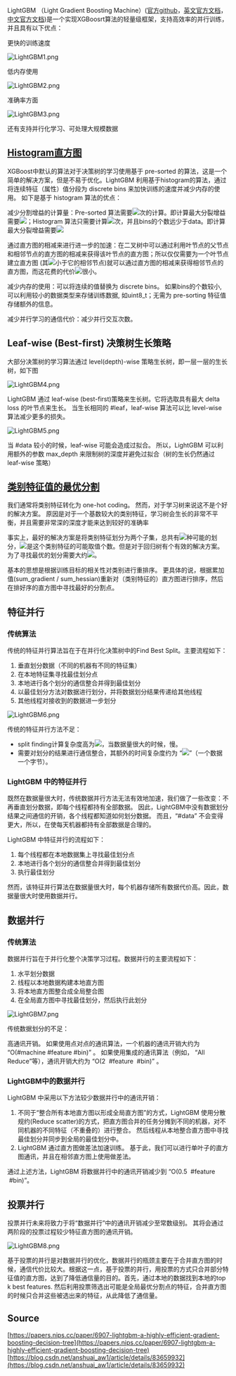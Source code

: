 LightGBM （Light Gradient Boosting Machine）([官方github](https://github.com/Microsoft/LightGBM)，[英文官方文档](https://lightgbm.readthedocs.io/en/latest/Python-Intro.html)，[中文官方文档](http://lightgbm.apachecn.org/cn/latest/Development-Guide.html))是一个实现XGBoosrt算法的轻量级框架，支持高效率的并行训练，并且具有以下优点：

更快的训练速度

![LightGBM1.png](./img/1592818348239-3917797b-eece-46c6-a715-d13924722cc9.png)

低内存使用

![LightGBM2.png](./img/1592818354927-de1c24f8-c05e-4c4c-b36f-36db514519f8.png)

准确率方面

![LightGBM3.png](./img/1592818362011-2013602c-f06c-4ed4-bf9e-cba3c17a3d82.png)

还有支持并行化学习、可处理大规模数据

<a name="396b3b97"></a>
## [Histogram直方图](https://blog.csdn.net/anshuai_aw1/article/details/83040541)

XGBoost中默认的算法对于决策树的学习使用基于 pre-sorted 的算法，这是一个简单的解决方案，但是不易于优化。LightGBM 利用基于histogram的算法，通过将连续特征（属性）值分段为 discrete bins 来加快训练的速度并减少内存的使用。 如下是基于 histogram 算法的优点：

减少分割增益的计算量：Pre-sorted 算法需要![](./img/5126d8726e61f3bf105f5c23bebd1800.svg)次的计算。即计算最大分裂增益需要![](./img/2351049ec641dd187f3efca29c2d167b.svg)；Histogram 算法只需要计算![](./img/02c9556038999fbf8a44798b5fa3f59b.svg)次，并且bins的个数远少于data。即计算最大分裂增益需要![](./img/01dff5c80146f39e74e1070413924e34.svg)

通过直方图的相减来进行进一步的加速：在二叉树中可以通过利用叶节点的父节点和相邻节点的直方图的相减来获得该叶节点的直方图；所以仅仅需要为一个叶节点建立直方图 (其![](./img/6a2114fcb58345f995e8a5e08894d225.svg)小于它的相邻节点)就可以通过直方图的相减来获得相邻节点的直方图，而这花费的代价![](./img/02c9556038999fbf8a44798b5fa3f59b.svg)很小。

减少内存的使用：可以将连续的值替换为 discrete bins。 如果bins的个数较小, 可以利用较小的数据类型来存储训练数据, 如uint8_t；无需为 pre-sorting 特征值存储额外的信息。

减少并行学习的通信代价：减少并行交互次数。

<a name="677ea2c9"></a>
## Leaf-wise (Best-first) 决策树生长策略

大部分决策树的学习算法通过 level(depth)-wise 策略生长树，即一层一层的生长树，如下图

![LightGBM4.png](./img/1592818490161-7f38c297-61c8-4a46-af08-5cd2257e41db.png)

LightGBM 通过 leaf-wise (best-first)策略来生长树。它将选取具有最大 delta loss 的叶节点来生长。 当生长相同的 #leaf，leaf-wise 算法可以比 level-wise 算法减少更多的损失。

![LightGBM5.png](./img/1592818498373-aba2071d-a374-4163-bf3a-918244730290.png)

当 #data 较小的时候，leaf-wise 可能会造成过拟合。 所以，LightGBM 可以利用额外的参数 max_depth 来限制树的深度并避免过拟合（树的生长仍然通过 leaf-wise 策略）

<a name="dc1aed46"></a>
## [类别特征值的最优分割](https://blog.csdn.net/anshuai_aw1/article/details/83275299)

我们通常将类别特征转化为 one-hot coding。 然而，对于学习树来说这不是个好的解决方案。 原因是对于一个基数较大的类别特征，学习树会生长的非常不平衡，并且需要非常深的深度才能来达到较好的准确率

事实上，最好的解决方案是将类别特征划分为两个子集，总共有![](./img/2d4d078fdd82fe224dee2fd392249f7e.svg)种可能的划分，![](./img/8ce4b16b22b58894aa86c421e8759df3.svg)是这个类别特征的可能取值个数。但是对于回归树有个有效的解决方案。为了寻找最优的划分需要大约![](./img/a15ad3d23d7338701451f76f8b282b47.svg)。

基本的思想是根据训练目标的相关性对类别进行重排序。 更具体的说，根据累加值(sum_gradient / sum_hessian)重新对（类别特征的）直方图进行排序，然后在排好序的直方图中寻找最好的分割点。

<a name="6730a70d"></a>
## 特征并行

<a name="c26b29c6"></a>
### 传统算法

传统的特征并行算法旨在于在并行化决策树中的Find Best Split。主要流程如下：

1. 垂直划分数据（不同的机器有不同的特征集）
2. 在本地特征集寻找最佳划分点
3. 本地进行各个划分的通信整合并得到最佳划分
4. 以最佳划分方法对数据进行划分，并将数据划分结果传递给其他线程
5. 其他线程对接收到的数据进一步划分

![LightGBM6.png](./img/1592818517559-ca048969-960d-4baa-9563-9cef1f91bf8f.png)

传统的特征并行方法不足：

- split finding计算复杂度高为![](./img/5126d8726e61f3bf105f5c23bebd1800.svg)，当数据量很大的时候，慢。
- 需要对划分的结果进行通信整合，其额外的时间复杂度约为 “![](./img/57a96ae72a18ce9502c87cabf5619e2c.svg)”（一个数据一个字节）。

<a name="00ae8ad6"></a>
### LightGBM 中的特征并行

既然在数据量很大时，传统数据并行方法无法有效地加速，我们做了一些改变：不再垂直划分数据，即每个线程都持有全部数据。 因此，LightGBM中没有数据划分结果之间通信的开销，各个线程都知道如何划分数据。 而且，“#data” 不会变得更大，所以，在使每天机器都持有全部数据是合理的。

LightGBM 中特征并行的流程如下：

1. 每个线程都在本地数据集上寻找最佳划分点
2. 本地进行各个划分的通信整合并得到最佳划分
3. 执行最佳划分

然而，该特征并行算法在数据量很大时，每个机器存储所有数据代价高。因此，数据量很大时使用数据并行。

<a name="601955a5"></a>
## 数据并行

<a name="c26b29c6-1"></a>
### 传统算法

数据并行旨在于并行化整个决策学习过程。数据并行的主要流程如下：

1. 水平划分数据
2. 线程以本地数据构建本地直方图
3. 将本地直方图整合成全局整合图
4. 在全局直方图中寻找最佳划分，然后执行此划分

![LightGBM7.png](./img/1592818637341-22949064-1dbf-4e44-843a-7598dc9d02ec.png)

传统数据划分的不足：

高通讯开销。 如果使用点对点的通讯算法，一个机器的通讯开销大约为 “O(#machine #feature #bin)” 。 如果使用集成的通讯算法（例如， “All Reduce”等），通讯开销大约为 “O(2  #feature  #bin)” 。

<a name="1b0e69e4"></a>
### LightGBM中的数据并行

LightGBM 中采用以下方法较少数据并行中的通讯开销：

1. 不同于“整合所有本地直方图以形成全局直方图”的方式，LightGBM 使用分散规约(Reduce scatter)的方式，把直方图合并的任务分摊到不同的机器，对不同机器的不同特征（不重叠的）进行整合。 然后线程从本地整合直方图中寻找最佳划分并同步到全局的最佳划分中。
2. LightGBM 通过直方图做差法加速训练。 基于此，我们可以进行单叶子的直方图通讯，并且在相邻直方图上使用做差法。

通过上述方法，LightGBM 将数据并行中的通讯开销减少到 “O(0.5  #feature  #bin)”。

<a name="f5b29114"></a>
## 投票并行

投票并行未来将致力于将“数据并行”中的通讯开销减少至常数级别。 其将会通过两阶段的投票过程较少特征直方图的通讯开销。

![LightGBM8.png](./img/1592818660314-28586e4c-f9c5-45fb-ba5d-ced365f7ca44.png)

基于投票的并行是对数据并行的优化，数据并行的瓶颈主要在于合并直方图的时候，通信代价比较大。根据这一点，基于投票的并行，用投票的方式只合并部分特征值的直方图，达到了降低通信量的目的。首先，通过本地的数据找到本地的top k best features. 然后利用投票筛选出可能是全局最优分割点的特征，合并直方图的时候只合并这些被选出来的特征，从此降低了通信量。

<a name="Source"></a>
## Source

[https://papers.nips.cc/paper/6907-lightgbm-a-highly-efficient-gradient-boosting-decision-tree](https://papers.nips.cc/paper/6907-lightgbm-a-highly-efficient-gradient-boosting-decision-tree)<br />[https://blog.csdn.net/anshuai_aw1/article/details/83659932](https://blog.csdn.net/anshuai_aw1/article/details/83659932)
